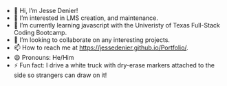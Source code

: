 - 👋 Hi, I’m Jesse Denier!
- 👀 I’m interested in LMS creation, and maintenance.
- 🌱 I’m currently learning javascript with the Univeristy of Texas Full-Stack Coding Bootcamp.
- 💞️ I’m looking to collaborate on any interesting projects.
- 📫 How to reach me at https://jessedenier.github.io/Portfolio/.
- 😄 Pronouns: He/Him
- ⚡ Fun fact: I drive a white truck with dry-erase markers attached to the side so strangers can draw on it!
